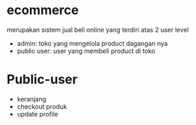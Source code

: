 # ecommerce

merupakan sistem jual beli online yang terdiri atas 2 user level

- admin: toko yang mengelola product dagangan nya
- public user: user yang membeli product di toko

# Public-user

- keranjang
- checkout produk
- update profile
